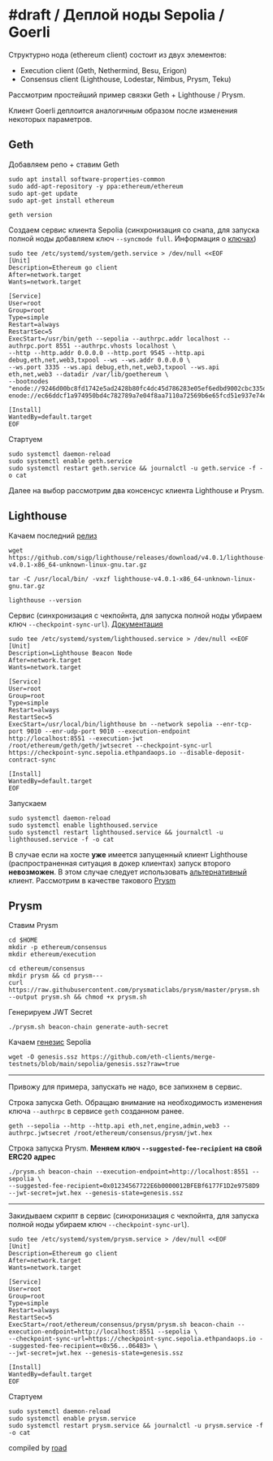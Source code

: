 # \#draft / Деплой ноды Sepolia / Goerli
Структурно нода (ethereum client) состоит из двух элементов:
- Execution client (Geth, Nethermind, Besu, Erigon)
- Consensus client (Lighthouse, Lodestar, Nimbus, Prysm, Teku)

Рассмотрим простейший пример связки Geth + Lighthouse / Prysm. 

Клиент Goerli деплоится аналогичным образом после изменения некоторых параметров.

## Geth

Добавляем репо + ставим Geth

```
sudo apt install software-properties-common
sudo add-apt-repository -y ppa:ethereum/ethereum
sudo apt-get update
sudo apt-get install ethereum

geth version
```
Создаем сервис клиента Sepolia (синхронизация со снапа, для запуска полной ноды добавляем ключ `--syncmode full`. Информация о [ключах](https://geth.ethereum.org/docs/fundamentals/command-line-options))



```
sudo tee /etc/systemd/system/geth.service > /dev/null <<EOF
[Unit]
Description=Ethereum go client
After=network.target 
Wants=network.target

[Service]
User=root 
Group=root
Type=simple
Restart=always
RestartSec=5
ExecStart=/usr/bin/geth --sepolia --authrpc.addr localhost --authrpc.port 8551 --authrpc.vhosts localhost \
--http --http.addr 0.0.0.0 --http.port 9545 --http.api debug,eth,net,web3,txpool --ws --ws.addr 0.0.0.0 \
--ws.port 3335 --ws.api debug,eth,net,web3,txpool --ws.api eth,net,web3 --datadir /var/lib/goethereum \
--bootnodes "enode://9246d00bc8fd1742e5ad2428b80fc4dc45d786283e05ef6edbd9002cbc335d40998444732fbe921cb88e1d2c73d1b1de53bae6a2237996e9bfe14f871baf7066@18.168.182.86:30303,
enode://ec66ddcf1a974950bd4c782789a7e04f8aa7110a72569b6e65fcd51e937e74eed303b1ea734e4d19cfaec9fbff9b6ee65bf31dcb50ba79acce9dd63a6aca61c7@52.14.151.177:30303"

[Install]
WantedBy=default.target
EOF
```
Стартуем

```
sudo systemctl daemon-reload
sudo systemctl enable geth.service
sudo systemctl restart geth.service && journalctl -u geth.service -f -o cat
```
Далее на выбор рассмотрим два консенсус клиента Lighthouse и Prysm.

## Lighthouse

Качаем последний [релиз](https://github.com/sigp/lighthouse/releases)

```
wget https://github.com/sigp/lighthouse/releases/download/v4.0.1/lighthouse-v4.0.1-x86_64-unknown-linux-gnu.tar.gz

tar -C /usr/local/bin/ -vxzf lighthouse-v4.0.1-x86_64-unknown-linux-gnu.tar.gz

lighthouse --version
```
Сервис (синхронизация с чекпойнта, для запуска полной ноды убираем ключ `--checkpoint-sync-url`). [Документация](https://lighthouse-book.sigmaprime.io/)
```
sudo tee /etc/systemd/system/lighthoused.service > /dev/null <<EOF
[Unit]
Description=Lighthouse Beacon Node
After=network.target 
Wants=network.target

[Service]
User=root
Group=root
Type=simple
Restart=always
RestartSec=5
ExecStart=/usr/local/bin/lighthouse bn --network sepolia --enr-tcp-port 9010 --enr-udp-port 9010 --execution-endpoint http://localhost:8551 --execution-jwt /root/ethereum/geth/geth/jwtsecret --checkpoint-sync-url https://checkpoint-sync.sepolia.ethpandaops.io --disable-deposit-contract-sync

[Install]
WantedBy=default.target
EOF
```
Запускаем
```
sudo systemctl daemon-reload
sudo systemctl enable lighthoused.service
sudo systemctl restart lighthoused.service && journalctl -u lighthoused.service -f -o cat
```

В случае если на хосте **уже** имеется запущенный клиент Lighthouse (распространенная ситуация в докер клиентах) запуск второго **невозможен**. В этом случае следует использовать [альтернативный](https://ethereum.org/en/upgrades/get-involved/#clients) клиент. Рассмотрим в качестве такового [Prysm](https://docs.prylabs.network/docs/getting-started)

## Prysm

Ставим Prysm
```
cd $HOME
mkdir -p ethereum/consensus
mkdir ethereum/execution

cd ethereum/consensus
mkdir prysm && cd prysm---
curl https://raw.githubusercontent.com/prysmaticlabs/prysm/master/prysm.sh --output prysm.sh && chmod +x prysm.sh
```
Генерируем JWT Secret
```
./prysm.sh beacon-chain generate-auth-secret
```
Качаем [генезис](https://github.com/eth-clients/merge-testnets/blob/main/sepolia/genesis.ssz) Sepolia
```
wget -O genesis.ssz https://github.com/eth-clients/merge-testnets/blob/main/sepolia/genesis.ssz?raw=true
```
---
Привожу для примера, запускать не надо, все запихнем в сервис. 

Строка запуска Geth. Обращаю внимание на необходимость изменения ключа `--authrpc` в сервисе `geth` созданном ранее.
```
geth --sepolia --http --http.api eth,net,engine,admin,web3 --authrpc.jwtsecret /root/ethereum/consensus/prysm/jwt.hex
```

Строка запуска Prysm. **Меняем ключ `--suggested-fee-recipient` на свой ERC20 адрес**
```
./prysm.sh beacon-chain --execution-endpoint=http://localhost:8551 --sepolia \
--suggested-fee-recipient=0x01234567722E6b0000012BFEBf6177F1D2e9758D9 --jwt-secret=jwt.hex --genesis-state=genesis.ssz
```
---

Закидываем скрипт в сервис (синхронизация с чекпойнта, для запуска полной ноды убираем ключ `--checkpoint-sync-url`). 
```
sudo tee /etc/systemd/system/prysm.service > /dev/null <<EOF
[Unit]
Description=Ethereum go client
After=network.target 
Wants=network.target

[Service]
User=root 
Group=root
Type=simple
Restart=always
RestartSec=5
ExecStart=/root/ethereum/consensus/prysm/prysm.sh beacon-chain --execution-endpoint=http://localhost:8551 --sepolia \
--checkpoint-sync-url=https://checkpoint-sync.sepolia.ethpandaops.io --suggested-fee-recipient=<0x56...06483> \
--jwt-secret=jwt.hex --genesis-state=genesis.ssz

[Install]
WantedBy=default.target
EOF
```
Стартуем
```
sudo systemctl daemon-reload
sudo systemctl enable prysm.service
sudo systemctl restart prysm.service && journalctl -u prysm.service -f -o cat
```

compiled by [road](https://t.me/ryssroad)
